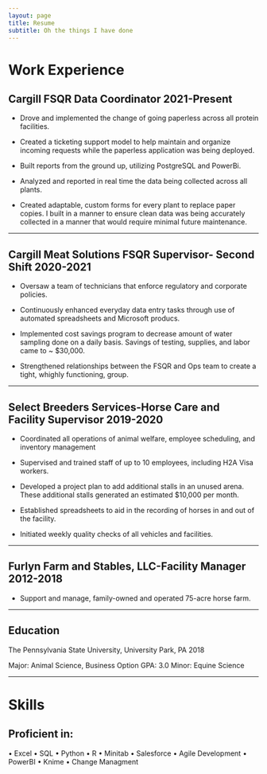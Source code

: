 ```yaml
---
layout: page
title: Resume
subtitle: Oh the things I have done
---
```


# Work Experience  

## Cargill FSQR Data Coordinator							2021-Present

- Drove and implemented the change of going paperless across all protein facilities. 

- Created a ticketing support model to help maintain and organize incoming requests while the paperless application was being deployed. 

- Built reports from the ground up, utilizing PostgreSQL and PowerBi. 

- Analyzed and reported in real time the data being collected across all plants. 

- Created adaptable, custom forms for every plant to replace paper copies. I built in a manner to ensure clean data was being accurately collected in a manner that would require minimal future maintenance.  

--- 

## Cargill Meat Solutions FSQR Supervisor- Second Shift				2020-2021 

- Oversaw a team of technicians that enforce regulatory and corporate policies. 

- Continuously enhanced everyday data entry tasks through use of automated spreadsheets and Microsoft producs. 

- Implemented cost savings program to decrease amount of water sampling done on a daily basis. Savings of testing, supplies, and labor came to ~ $30,000.   

- Strengthened relationships between the FSQR and Ops team to create a tight, whighly functioning, group.    

---

## Select Breeders Services-Horse Care and Facility Supervisor			2019-2020 

- Coordinated all operations of animal welfare, employee scheduling, and inventory management 

- Supervised and trained staff of up to 10 employees, including H2A Visa workers. 

- Developed a project plan to add additional stalls in an unused arena. These additional stalls generated an estimated $10,000 per month.  

- Established spreadsheets to aid in the recording of horses in and out of the facility.  

- Initiated weekly quality checks of all vehicles and facilities.   

---

## Furlyn Farm and Stables, LLC-Facility Manager 	 	 	 	 	 2012-2018  

- Support and manage, family-owned and operated 75-acre horse farm. 

---

## Education  

The Pennsylvania State University, University Park, PA 	 	             	2018 

Major: Animal Science, Business Option GPA: 3.0 
Minor: Equine Science  

---

# Skills 

## Proficient in:
 •	Excel
 •	SQL
 •	Python
 •	R
 •	Minitab
 •	Salesforce
 •	Agile Development
 •	PowerBI
 •	Knime
 •	Change Managment

